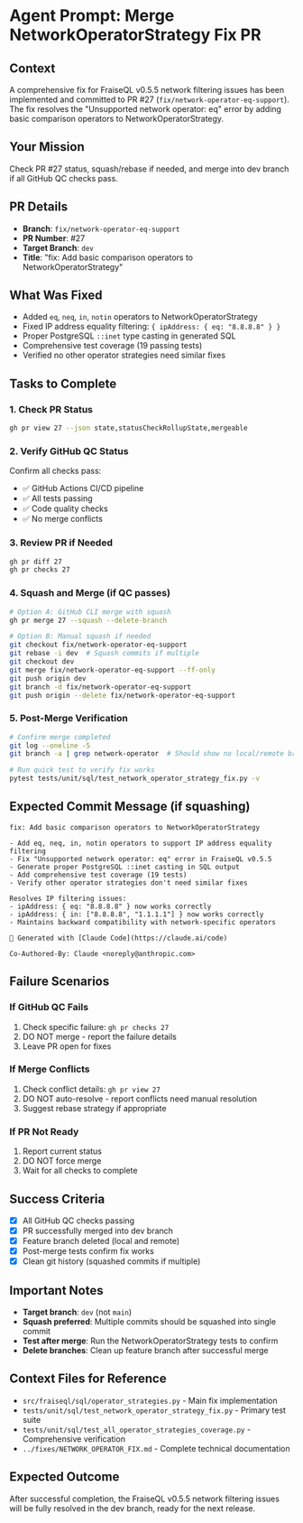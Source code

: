 # Agent Prompt: Merge NetworkOperatorStrategy Fix PR

## Context
A comprehensive fix for FraiseQL v0.5.5 network filtering issues has been implemented and committed to PR #27 (`fix/network-operator-eq-support`). The fix resolves the "Unsupported network operator: eq" error by adding basic comparison operators to NetworkOperatorStrategy.

## Your Mission
Check PR #27 status, squash/rebase if needed, and merge into dev branch if all GitHub QC checks pass.

## PR Details
- **Branch**: `fix/network-operator-eq-support`
- **PR Number**: #27
- **Target Branch**: `dev`
- **Title**: "fix: Add basic comparison operators to NetworkOperatorStrategy"

## What Was Fixed
- Added `eq`, `neq`, `in`, `notin` operators to NetworkOperatorStrategy
- Fixed IP address equality filtering: `{ ipAddress: { eq: "8.8.8.8" } }`
- Proper PostgreSQL `::inet` type casting in generated SQL
- Comprehensive test coverage (19 passing tests)
- Verified no other operator strategies need similar fixes

## Tasks to Complete

### 1. Check PR Status
```bash
gh pr view 27 --json state,statusCheckRollupState,mergeable
```

### 2. Verify GitHub QC Status
Confirm all checks pass:
- ✅ GitHub Actions CI/CD pipeline
- ✅ All tests passing
- ✅ Code quality checks
- ✅ No merge conflicts

### 3. Review PR if Needed
```bash
gh pr diff 27
gh pr checks 27
```

### 4. Squash and Merge (if QC passes)
```bash
# Option A: GitHub CLI merge with squash
gh pr merge 27 --squash --delete-branch

# Option B: Manual squash if needed
git checkout fix/network-operator-eq-support
git rebase -i dev  # Squash commits if multiple
git checkout dev
git merge fix/network-operator-eq-support --ff-only
git push origin dev
git branch -d fix/network-operator-eq-support
git push origin --delete fix/network-operator-eq-support
```

### 5. Post-Merge Verification
```bash
# Confirm merge completed
git log --oneline -5
git branch -a | grep network-operator  # Should show no local/remote branches

# Run quick test to verify fix works
pytest tests/unit/sql/test_network_operator_strategy_fix.py -v
```

## Expected Commit Message (if squashing)
```
fix: Add basic comparison operators to NetworkOperatorStrategy

- Add eq, neq, in, notin operators to support IP address equality filtering
- Fix "Unsupported network operator: eq" error in FraiseQL v0.5.5
- Generate proper PostgreSQL ::inet casting in SQL output
- Add comprehensive test coverage (19 tests)
- Verify other operator strategies don't need similar fixes

Resolves IP filtering issues:
- ipAddress: { eq: "8.8.8.8" } now works correctly
- ipAddress: { in: ["8.8.8.8", "1.1.1.1"] } now works correctly
- Maintains backward compatibility with network-specific operators

🤖 Generated with [Claude Code](https://claude.ai/code)

Co-Authored-By: Claude <noreply@anthropic.com>
```

## Failure Scenarios

### If GitHub QC Fails
1. Check specific failure: `gh pr checks 27`
2. DO NOT merge - report the failure details
3. Leave PR open for fixes

### If Merge Conflicts
1. Check conflict details: `gh pr view 27`
2. DO NOT auto-resolve - report conflicts need manual resolution
3. Suggest rebase strategy if appropriate

### If PR Not Ready
1. Report current status
2. DO NOT force merge
3. Wait for all checks to complete

## Success Criteria
- [x] All GitHub QC checks passing
- [x] PR successfully merged into dev branch
- [x] Feature branch deleted (local and remote)
- [x] Post-merge tests confirm fix works
- [x] Clean git history (squashed commits if multiple)

## Important Notes
- **Target branch**: `dev` (not `main`)
- **Squash preferred**: Multiple commits should be squashed into single commit
- **Test after merge**: Run the NetworkOperatorStrategy tests to confirm
- **Delete branches**: Clean up feature branch after successful merge

## Context Files for Reference
- `src/fraiseql/sql/operator_strategies.py` - Main fix implementation
- `tests/unit/sql/test_network_operator_strategy_fix.py` - Primary test suite
- `tests/unit/sql/test_all_operator_strategies_coverage.py` - Comprehensive verification
- `../fixes/NETWORK_OPERATOR_FIX.md` - Complete technical documentation

## Expected Outcome
After successful completion, the FraiseQL v0.5.5 network filtering issues will be fully resolved in the dev branch, ready for the next release.
